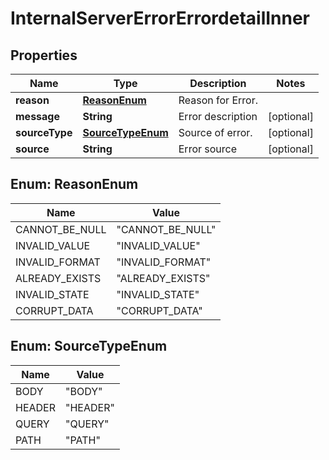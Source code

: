 

# InternalServerErrorErrordetailInner


## Properties

| Name | Type | Description | Notes |
|------------ | ------------- | ------------- | -------------|
|**reason** | [**ReasonEnum**](#ReasonEnum) | Reason for Error. |  |
|**message** | **String** | Error description |  [optional] |
|**sourceType** | [**SourceTypeEnum**](#SourceTypeEnum) | Source of error. |  [optional] |
|**source** | **String** | Error source |  [optional] |



## Enum: ReasonEnum

| Name | Value |
|---- | -----|
| CANNOT_BE_NULL | &quot;CANNOT_BE_NULL&quot; |
| INVALID_VALUE | &quot;INVALID_VALUE&quot; |
| INVALID_FORMAT | &quot;INVALID_FORMAT&quot; |
| ALREADY_EXISTS | &quot;ALREADY_EXISTS&quot; |
| INVALID_STATE | &quot;INVALID_STATE&quot; |
| CORRUPT_DATA | &quot;CORRUPT_DATA&quot; |



## Enum: SourceTypeEnum

| Name | Value |
|---- | -----|
| BODY | &quot;BODY&quot; |
| HEADER | &quot;HEADER&quot; |
| QUERY | &quot;QUERY&quot; |
| PATH | &quot;PATH&quot; |



